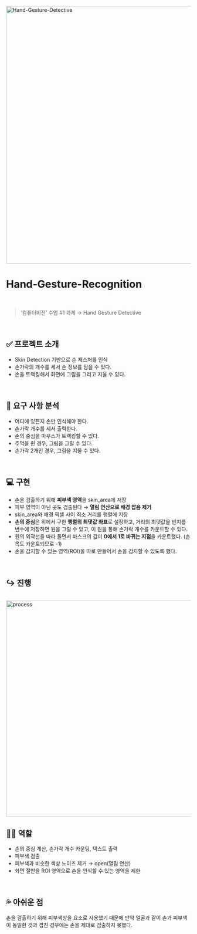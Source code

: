 <img width="702" alt="Hand-Gesture-Detective" src="https://user-images.githubusercontent.com/63290629/155256638-ec59c035-3ee3-4e96-baec-544488acaa0f.png">

<br>

# Hand-Gesture-Recognition

<br>

> ‘컴퓨터비전’ 수업 #1 과제 → Hand Gesture Detective

<br>

## ✅ 프로젝트 소개

- Skin Detection 기반으로 손 제스처를 인식
- 손가락의 개수를 세서 손 정보를 담을 수 있다.
- 손을 트랙킹해서 화면에 그림을 그리고 지울 수 있다.

<br>

## 📝 요구 사항 분석

- 어디에 있든지 손만 인식해야 한다.
- 손가락 개수를 세서 출력한다.
- 손의 중심을 마우스가 트랙킹할 수 있다.
- 주먹을 쥔 경우, 그림을 그릴 수 있다.
- 손가락 2개인 경우, 그림을 지울 수 있다.

<br>

## 💻 구현

- 손을 검출하기 위해 **피부색 영역**을 skin_area에 저장
- 피부 영역이 아닌 곳도 검출된다 → **열림 연산으로 배경 잡음 제거**
- skin_area와 배경 픽셀 사이 최소 거리를 행렬에 저장
- **손의 중심**은 위에서 구한 **행렬의 최댓값 좌표**로 설정하고, 거리의 최댓값을 반지름 변수에 저장하면 원을 그릴 수 있고, 이 원을 통해 손가락 개수를 카운트할 수 있다.
- 원의 외곽선을 따라 돌면서 마스크의 값이 **0에서 1로 바뀌는 지점**을 카운트했다. (손목도 카운트되므로 -1)
- 손을 감지할 수 있는 영역(ROI)을 따로 만들어서 손을 감지할 수 있도록 했다.

<br>


## ↪️ 진행 

<br>

<img width="589" alt="process" src="https://user-images.githubusercontent.com/63290629/155257029-33205982-7ad2-4ac1-ada4-580ef155725d.png">


<br>


## 🙋‍♀️ 역할  

- 손의 중심 계산, 손가락 개수 카운팅, 텍스트 출력
- 피부색 검출
- 피부색과 비슷한 색상 노이즈 제거 → open(열림 연산)
- 화면 절반을 ROI 영역으로 손을 인식할 수 있는 영역을 제한

<br>


## 💦 아쉬운 점  

손을 검출하기 위해 피부색상을 요소로 사용했기 때문에 만약 얼굴과 같이 손과 피부색이 동일한 것과 겹친 경우에는 손을 제대로 검출하지 못했다. 

<br>


